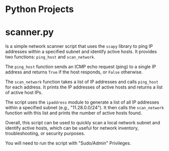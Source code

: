# Python Projects

# scanner.py
Is a simple network scanner script that uses the `scapy` library to ping IP addresses within a specified subnet and identify active hosts. It provides two functions: `ping_host` and `scan_network`.

The `ping_host` function sends an ICMP echo request (ping) to a single IP address and returns `True` if the host responds, or `False` otherwise.

The `scan_network` function takes a list of IP addresses and calls `ping_host` for each address. It prints the IP addresses of active hosts and returns a list of active host IPs.

The script uses the `ipaddress` module to generate a list of all IP addresses within a specified subnet (e.g., "11.28.0.0/24"). It then calls the `scan_network` function with this list and prints the number of active hosts found.

Overall, this script can be used to quickly scan a local network subnet and identify active hosts, which can be useful for network inventory, troubleshooting, or security purposes.

You will need to run the script with "Sudo/Admin" Privileges.
